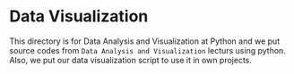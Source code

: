 # Data Visualization

This directory is for Data Analysis and Visualization at Python and we put source codes from `Data Analysis and Visualization` lecturs  using  python. Also, we put our data visualization script to use it in own projects.
